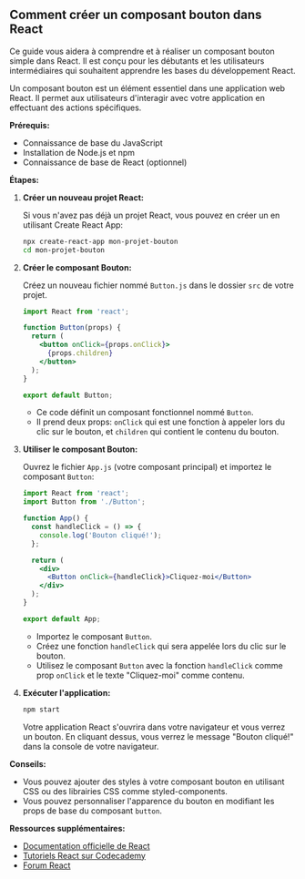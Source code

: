 ## Comment créer un composant bouton dans React

Ce guide vous aidera à comprendre et à réaliser un composant bouton simple dans React. Il est conçu pour les débutants et les utilisateurs intermédiaires qui souhaitent apprendre les bases du développement React.

Un composant bouton est un élément essentiel dans une application web React. Il permet aux utilisateurs d'interagir avec votre application en effectuant des actions spécifiques. 

**Prérequis:**

* Connaissance de base du JavaScript
* Installation de Node.js et npm
* Connaissance de base de React (optionnel)

**Étapes:**

1. **Créer un nouveau projet React:**

   Si vous n'avez pas déjà un projet React, vous pouvez en créer un en utilisant Create React App:

   ```bash
   npx create-react-app mon-projet-bouton
   cd mon-projet-bouton
   ```

2. **Créer le composant Bouton:**

   Créez un nouveau fichier nommé `Button.js` dans le dossier `src` de votre projet. 

   ```jsx
   import React from 'react';

   function Button(props) {
     return (
       <button onClick={props.onClick}>
         {props.children}
       </button>
     );
   }

   export default Button;
   ```

   * Ce code définit un composant fonctionnel nommé `Button`. 
   * Il prend deux props: `onClick` qui est une fonction à appeler lors du clic sur le bouton, et `children` qui contient le contenu du bouton.

3. **Utiliser le composant Bouton:**

   Ouvrez le fichier `App.js` (votre composant principal) et importez le composant `Button`:

   ```jsx
   import React from 'react';
   import Button from './Button';

   function App() {
     const handleClick = () => {
       console.log('Bouton cliqué!');
     };

     return (
       <div>
         <Button onClick={handleClick}>Cliquez-moi</Button>
       </div>
     );
   }

   export default App;
   ```

   * Importez le composant `Button`.
   * Créez une fonction `handleClick` qui sera appelée lors du clic sur le bouton.
   * Utilisez le composant `Button` avec la fonction `handleClick` comme prop `onClick` et le texte "Cliquez-moi" comme contenu.

4. **Exécuter l'application:**

   ```bash
   npm start
   ```

   Votre application React s'ouvrira dans votre navigateur et vous verrez un bouton. En cliquant dessus, vous verrez le message "Bouton cliqué!" dans la console de votre navigateur.

**Conseils:**

* Vous pouvez ajouter des styles à votre composant bouton en utilisant CSS ou des librairies CSS comme styled-components.
* Vous pouvez personnaliser l'apparence du bouton en modifiant les props de base du composant `button`.

**Ressources supplémentaires:**

* [Documentation officielle de React](https://reactjs.org/)
* [Tutoriels React sur Codecademy](https://www.codecademy.com/learn/react)
* [Forum React](https://reactjs.org/community)



